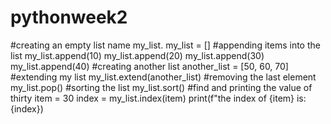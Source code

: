 # pythonweek2
#creating an empty list name my_list.
my_list = []
#appending items into the list
my_list.append(10)
my_list.append(20)
my_list.append(30)
my_list.append(40)
#creating another list
another_list = [50, 60, 70]
#extending my list
my_list.extend(another_list) 
#removing the last element
my_list.pop()
#sorting the list
my_list.sort()
#find and printing the value of thirty
item = 30
index = my_list.index(item)
print(f"the index of {item} is: {index})